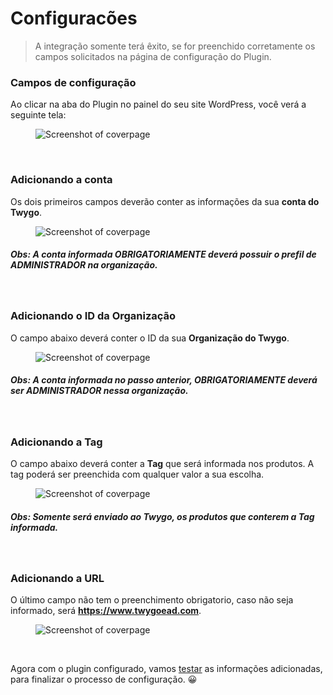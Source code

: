 # Configuracões

> A integração somente terá êxito, se for preenchido corretamente os campos solicitados na página de configuração do Plugin.

### Campos de configuração

Ao clicar na aba do Plugin no painel do seu site WordPress, você verá a seguinte tela:

<figure class="thumbnails">
  <img src="_media/config_screen.png" alt="Screenshot of coverpage" title="Tela de configuração">
</figure>

<br/>

### Adicionando a conta

Os dois primeiros campos deverão conter as informações da sua <strong>conta do Twygo</strong>.

<figure class="thumbnails">
  <img src="_media/conta.png" alt="Screenshot of coverpage" title="Adicionando dados da conta">
</figure>

##### Obs: A conta informada OBRIGATORIAMENTE deverá possuir o prefil de ADMINISTRADOR na organização.

<br/>

### Adicionando o ID da Organização

O campo abaixo deverá conter o ID da sua <strong>Organização do Twygo</strong>.

<figure class="thumbnails">
  <img src="_media/id_org.png" alt="Screenshot of coverpage" title="Adicionando ID da organização">
</figure>

##### Obs: A conta informada no passo anterior, OBRIGATORIAMENTE deverá ser ADMINISTRADOR nessa organização.

<br/>

### Adicionando a Tag

O campo abaixo deverá conter a <strong>Tag</strong> que será informada nos produtos. A tag poderá ser preenchida com qualquer valor a sua escolha.

<figure class="thumbnails">
  <img src="_media/tag.png" alt="Screenshot of coverpage" title="Adicionando a tag">
</figure>

##### Obs: Somente será enviado ao Twygo, os produtos que conterem a Tag informada.

<br/>

### Adicionando a URL

O último campo não tem o preenchimento obrigatorio, caso não seja informado, será <strong>https://www.twygoead.com</strong>.

<figure class="thumbnails">
  <img src="_media/url.png" alt="Screenshot of coverpage" title="Adicionando a URL">
</figure>

<br/>

Agora com o plugin configurado, vamos [testar](/pages/configuracoes/validando.md) as informações adicionadas, para finalizar o processo de configuração. 😀